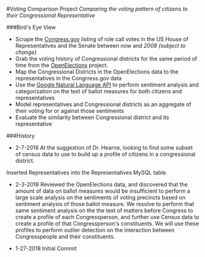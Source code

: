#Voting Comparison Project
_Comparing the voting pattern of citizens to their Congressional Representative_

###Bird's Eye View
- Scrape the [Congress.gov](https://www.congress.gov/roll-call-votes) listing of role call votes in the US House of Representatives
and the Senate between now and *2008 (subject to change)*
- Grab the voting history of Congressional districts for the same period of time from the
[OpenElections](openelections.net) project.
- Map the Congressional Districts in the OpenElections data to the representatives in the
Congrress.gov data
- Use the [Google Natural Language API](https://cloud.google.com/natural-language/) to perform
sentiment analysis and categorization on the text of ballot measures for both citizens
and representatives
- Model representatives and Congressional districts as an aggregate of their voting for
or against those sentiments
- Evaluate the similarity between Congressional district and its representative


###History

- 2-7-2018 At the suggestion of Dr. Hearne, looking to find some
subset of census data to use to build up a profile of citizens in a
congressional district.

Inserted Representatives into the Representatives MySQL table.

- 2-3-2018 Reviewed the OpenElections data, and discovered
that the amount of data on ballot measures would be insufficient
to perform a large scale analysis on the sentiments of voting
precincts based on sentiment analysis of those ballot measure.
We resolve to perform that same sentiment analysis on the
the text of matters before Congress to create a profile of
each Congressperson, and further use Census data to create a profile of
that Congressperson's constituents. We will use these profiles to
perform outlier detection on the interaction between Congresspeople and
their constituents.

- 1-27-2018 Initial Commit